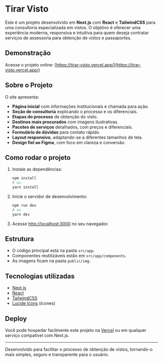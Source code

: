 # Tirar Visto

Este é um projeto desenvolvido em **Next.js** com **React** e **TailwindCSS** para uma consultoria especializada em vistos. O objetivo é oferecer uma experiência moderna, responsiva e intuitiva para quem deseja contratar serviços de assessoria para obtenção de vistos e passaportes.

## Demonstração

Acesse o projeto online: [https://tirar-visto.vercel.app/](https://tirar-visto.vercel.app/)


## Sobre o Projeto

O site apresenta:

- **Página inicial** com informações institucionais e chamada para ação.
- **Seção de consultoria** explicando o processo e os diferenciais.
- **Etapas do processo** de obtenção do visto.
- **Destinos mais procurados** com imagens ilustrativas.
- **Pacotes de serviços** detalhados, com preços e diferenciais.
- **Formulário de dúvidas** para contato rápido.
- **Layout responsivo**, adaptando-se a diferentes tamanhos de tela.
- **Design fiel ao Figma**, com foco em clareza e conversão.

## Como rodar o projeto

1. Instale as dependências:
   ```bash
   npm install
   # ou
   yarn install
   ```

2. Inicie o servidor de desenvolvimento:
   ```bash
   npm run dev
   # ou
   yarn dev
   ```

3. Acesse [http://localhost:3000](http://localhost:3000) no seu navegador.

## Estrutura

- O código principal está na pasta `src/app`.
- Componentes reutilizáveis estão em `src/app/components`.
- As imagens ficam na pasta `public/img`.

## Tecnologias utilizadas

- [Next.js](https://nextjs.org/)
- [React](https://react.dev/)
- [TailwindCSS](https://tailwindcss.com/)
- [Lucide Icons](https://lucide.dev/) (ícones)

## Deploy

Você pode hospedar facilmente este projeto na [Vercel](https://vercel.com/) ou em qualquer serviço compatível com Next.js.

---

Desenvolvido para facilitar o processo de obtenção de vistos, tornando-o mais simples, seguro e transparente para o usuário.